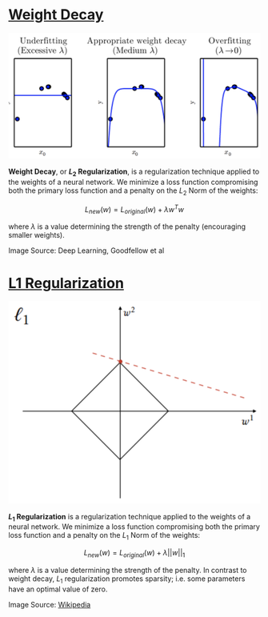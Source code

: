# [Weight Decay](https://paperswithcode.com/method/weight-decay)
![](./img/Screen_Shot_2020-05-27_at_8.15.13_PM_YGbJW74.png)

**Weight Decay**, or **$L_{2}$ Regularization**, is a regularization technique applied to the weights of a neural network. We minimize a loss function compromising both the primary loss function and a penalty on the $L_{2}$ Norm of the weights:

$$L_{new}\left(w\right) = L_{original}\left(w\right) + \lambda{w^{T}w}$$

where $\lambda$ is a value determining the strength of the penalty (encouraging smaller weights).

Image Source: Deep Learning, Goodfellow et al


# [L1 Regularization](https://paperswithcode.com/method/l1-regularization)
![](./img/Screen_Shot_2020-05-28_at_12.02.16_AM_iDsext7.png)

**$L_{1}$ Regularization** is a regularization technique applied to the weights of a neural network. We minimize a loss function compromising both the primary loss function and a penalty on the $L_{1}$ Norm of the weights:

$$L_{new}\left(w\right) = L_{original}\left(w\right) + \lambda{||w||}_{1}$$

where $\lambda$ is a value determining the strength of the penalty. In contrast to weight decay, $L_{1}$ regularization promotes sparsity; i.e. some parameters have an optimal value of zero.

Image Source: [Wikipedia](https://en.wikipedia.org/wiki/Regularization_(mathematics)#/media/File:Sparsityl1.png)


